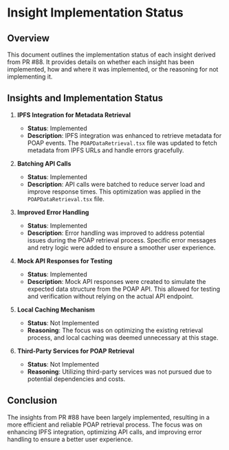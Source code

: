 # Insight Implementation Status

## Overview

This document outlines the implementation status of each insight derived from PR #88. It provides details on whether each insight has been implemented, how and where it was implemented, or the reasoning for not implementing it.

## Insights and Implementation Status

1. **IPFS Integration for Metadata Retrieval**
   - **Status**: Implemented
   - **Description**: IPFS integration was enhanced to retrieve metadata for POAP events. The `POAPDataRetrieval.tsx` file was updated to fetch metadata from IPFS URLs and handle errors gracefully.

2. **Batching API Calls**
   - **Status**: Implemented
   - **Description**: API calls were batched to reduce server load and improve response times. This optimization was applied in the `POAPDataRetrieval.tsx` file.

3. **Improved Error Handling**
   - **Status**: Implemented
   - **Description**: Error handling was improved to address potential issues during the POAP retrieval process. Specific error messages and retry logic were added to ensure a smoother user experience.

4. **Mock API Responses for Testing**
   - **Status**: Implemented
   - **Description**: Mock API responses were created to simulate the expected data structure from the POAP API. This allowed for testing and verification without relying on the actual API endpoint.

5. **Local Caching Mechanism**
   - **Status**: Not Implemented
   - **Reasoning**: The focus was on optimizing the existing retrieval process, and local caching was deemed unnecessary at this stage.

6. **Third-Party Services for POAP Retrieval**
   - **Status**: Not Implemented
   - **Reasoning**: Utilizing third-party services was not pursued due to potential dependencies and costs.

## Conclusion

The insights from PR #88 have been largely implemented, resulting in a more efficient and reliable POAP retrieval process. The focus was on enhancing IPFS integration, optimizing API calls, and improving error handling to ensure a better user experience.
